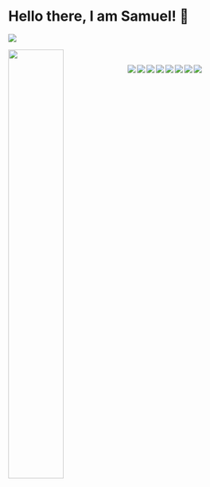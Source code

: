 # Hello there, I am Samuel! 👋

<img align="left" src="https://github-readme-stats.vercel.app/api?username=sammekekko&show_icons=true&bg_color=DEG,696eff,f8acff&title_color=ffffff&text_color=ffffff&icon_color=ffffff&hide_border=true&include_all_commits=true">
<p>&nbsp;&nbsp;&nbsp;</p>
<img align="left" width=47% src="https://github-readme-stats.vercel.app/api/top-langs/?username=sammekekko&layout=compact">

<p>&nbsp;</p>
<img align="left" src="https://img.shields.io/badge/Bitcoin-000?style=for-the-badge&logo=bitcoin&logoColor=white">
<img align="left" src="https://img.shields.io/badge/Ethereum-3C3C3D?style=for-the-badge&logo=Ethereum&logoColor=white">
<img align="left" src="https://img.shields.io/badge/mysql-%2300f.svg?style=for-the-badge&logo=mysql&logoColor=white">
<img align="left" src="https://img.shields.io/badge/javascript-%23323330.svg?style=for-the-badge&logo=javascript&logoColor=%23F7DF1E">
<img align="left" src="https://img.shields.io/badge/node.js-6DA55F?style=for-the-badge&logo=node.js&logoColor=white">
<img align="left" src="https://img.shields.io/badge/java-%23ED8B00.svg?style=for-the-badge&logo=java&logoColor=white">
<img align="left" src="https://img.shields.io/badge/lua-%232C2D72.svg?style=for-the-badge&logo=lua&logoColor=white">
<img align="left" src="https://img.shields.io/badge/python-3670A0?style=for-the-badge&logo=python&logoColor=ffdd54">

<!--
**sammekekko/sammekekko** is a ✨ _special_ ✨ repository because its `README.md` (this file) appears on your GitHub profile.

Here are some ideas to get you started:

- 🔭 I’m currently working on ...
- 🌱 I’m currently learning ...
- 👯 I’m looking to collaborate on ...
- 🤔 I’m looking for help with ...
- 💬 Ask me about ...
- 📫 How to reach me: ...
- 😄 Pronouns: ...
- ⚡ Fun fact: ...
-->
